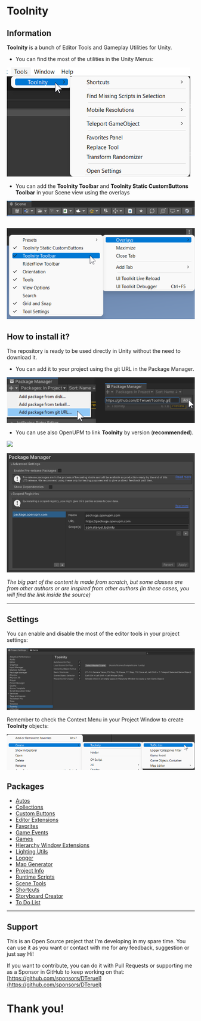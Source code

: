 
# Toolnity

## Information
**Toolnity** is a bunch of Editor Tools and Gameplay Utilities for Unity.

* You can find the most of the utilities in the Unity Menus:

![Tools](.readme/Tools.png)

* You can add the **Toolnity Toolbar** and **Toolnity Static CustomButtons Toolbar** in your Scene view using the overlays

![Toolbar](.readme/SceneToolbar.png)

![Scene Overlay](.readme/SceneOverlay.png)
--------------------------------

## How to install it?
The repository is ready to be used directly in Unity without the need to download it. 

* You can add it to your project using the git URL in the Package Manager.

![PackageManager](.readme/PackageManager.png)

* You can use also OpenUPM to link **Toolnity** by version (**recommended**).

<a href="https://openupm.com/packages/com.dteruel.toolnity/"><img src="https://img.shields.io/npm/v/com.dteruel.toolnity?label=openupm&amp;registry_uri=https://package.openupm.com" /></a>

![ScopedRegistries](.readme/ScopedRegistries.png)

 *The big part of the content is made from scratch, but some classes are from other authors or are inspired from other authors (in these cases, you will find the link inside the source)* 

--------------------------------

## Settings
You can enable and disable the most of the editor tools in your project settings:

![Project Settings](.readme/ProjectSettings.png) 

Remember to check the Context Menu in your Project Window to create **Toolnity** objects:

![Project Context Menu](.readme/ProjectContextMenu.png)

## Packages

* [Autos](/Packages/Toolnity%20-%20Autos)
* [Collections](/Packages/Toolnity%20-%20Collections)
* [Custom Buttons](/Packages/Toolnity%20-%20Custom%20Buttons)
* [Editor Extensions](/Packages/Toolnity%20-%20Editor%20Extensions)
* [Favorites](/Packages/Toolnity%20-%20Favorites)
* [Game Events](/Packages/Toolnity%20-%20Game%20Events)
* [Games](/Packages/Toolnity%20-%20Games)
* [Hierarchy Window Extensions](/Packages/Toolnity%20-%20Hierarchy%20Window%20Extensions)
* [Lighting Utils](/Packages/Toolnity%20-%20Lighting%20Utils)
* [Logger](/Packages/Toolnity%20-%20Logger)
* [Map Generator](/Packages/Toolnity%20-%20Map%20Generator)
* [Project Info](/Packages/Toolnity%20-%20Project%20Info)
* [Runtime Scripts](/Packages/Toolnity%20-%20Runtime%20Scripts)
* [Scene Tools](/Packages/Toolnity%20-%20Scene%20Tools)
* [Shortcuts](/Packages/Toolnity%20-%20Shortcuts)
* [Storyboard Creator](/Packages/Toolnity%20-%20Storyboard%20Creator)
* [To Do List](/Packages/Toolnity%20-%20To%20Do%20List)



--------------------------------

## Support
This is an Open Source project that I'm developing in my spare time.
You can use it as you want or contact with me for any feedback, suggestion or just say Hi!

If you want to contribute, you can do it with Pull Requests or supporting me as a Sponsor in GitHub to keep working on that:
[https://github.com/sponsors/DTeruel](https://github.com/sponsors/DTeruel)

# Thank you!
